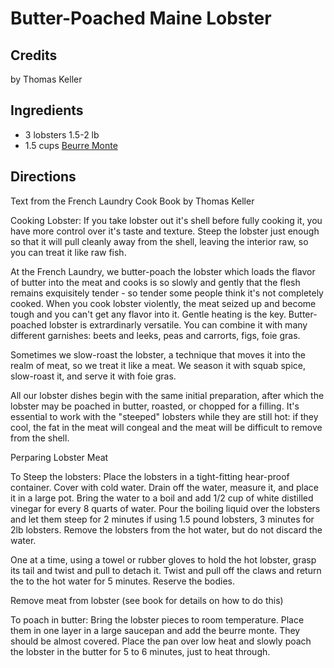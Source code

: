 # Butter-Poached Maine Lobster 

<!-- BEGIN content -->
## Credits

by Thomas Keller

## Ingredients

- 3 lobsters 1.5-2 lb
- 1.5 cups [Beurre Monte](/recipe/index.php?title=Beurre_Monte "Beurre Monte")

## Directions

Text from the French Laundry Cook Book by Thomas Keller  
  
Cooking Lobster: If you take lobster out it's shell before fully cooking it, you have more control over it's taste and texture. Steep the lobster just enough so that it will pull cleanly away from the shell, leaving the interior raw, so you can treat it like raw fish.  
  
At the French Laundry, we butter-poach the lobster which loads the flavor of butter into the meat and cooks is so slowly and gently that the flesh remains exquisitely tender - so tender some people think it's not completely cooked. When you cook lobster violently, the meat seized up and become tough and you can't get any flavor into it. Gentle heating is the key. Butter-poached lobster is extrardinarly versatile. You can combine it with many different garnishes: beets and leeks, peas and carrorts, figs, foie gras.  
  
Sometimes we slow-roast the lobster, a technique that moves it into the realm of meat, so we treat it like a meat. We season it with squab spice, slow-roast it, and serve it with foie gras.  
  
All our lobster dishes begin with the same initial preparation, after which the lobster may be poached in butter, roasted, or chopped for a filling. It's essential to work with the "steeped" lobsters while they are still hot: if they cool, the fat in the meat will congeal and the meat will be difficult to remove from the shell.

Perparing Lobster Meat  
  
To Steep the lobsters: Place the lobsters in a tight-fitting hear-proof container. Cover with cold water. Drain off the water, measure it, and place it in a large pot. Bring the water to a boil and add 1/2 cup of white distilled vinegar for every 8 quarts of water. Pour the boiling liquid over the lobsters and let them steep for 2 minutes if using 1.5 pound lobsters, 3 minutes for 2lb lobsters. Remove the lobsters from the hot water, but do not discard the water.  
  
One at a time, using a towel or rubber gloves to hold the hot lobster, grasp its tail and twist and pull to detach it. Twist and pull off the claws and return the to the hot water for 5 minutes. Reserve the bodies.  
  
Remove meat from lobster (see book for details on how to do this)  
  
To poach in butter: Bring the lobster pieces to room temperature. Place them in one layer in a large saucepan and add the beurre monte. They should be almost covered. Place the pan over low heat and slowly poach the lobster in the butter for 5 to 6 minutes, just to heat through.

<!-- END content -->

